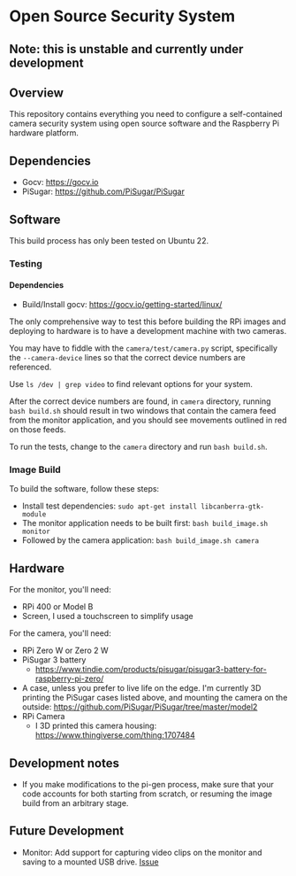 # Open Source Security System

## Note: this is unstable and currently under development 

## Overview

This repository contains everything you need to configure
a self-contained camera security system using open source
software and the Raspberry Pi hardware platform.

## Dependencies

* Gocv: https://gocv.io
* PiSugar: https://github.com/PiSugar/PiSugar

## Software

This build process has only been tested on Ubuntu 22.

### Testing

#### Dependencies

* Build/Install gocv: https://gocv.io/getting-started/linux/

The only comprehensive way to test this before building the RPi images
and deploying to hardware is to have a development machine with two cameras.

You may have to fiddle with the `camera/test/camera.py` script,
specifically the `--camera-device` lines so that the correct
device numbers are referenced. 

Use `ls /dev | grep video` to find relevant options for your system. 

After the correct device numbers are found, 
in `camera` directory, running `bash build.sh` should result in two
windows that contain the camera feed from the monitor application,
and you should see movements outlined in red on those feeds.

To run the tests, change to the `camera` directory and run `bash build.sh`.

### Image Build

To build the software, follow these steps:

* Install test dependencies: `sudo apt-get install libcanberra-gtk-module`
* The monitor application needs to be built first: `bash build_image.sh monitor`
* Followed by the camera application: `bash build_image.sh camera`

## Hardware

For the monitor, you'll need:

* RPi 400 or Model B
* Screen, I used a touchscreen to simplify usage 

For the camera, you'll need:

* RPi Zero W or Zero 2 W
* PiSugar 3 battery
  * https://www.tindie.com/products/pisugar/pisugar3-battery-for-raspberry-pi-zero/
* A case, unless you prefer to live life on the edge. 
  I'm currently 3D printing the PiSugar cases listed above, 
  and mounting the camera on the outside: https://github.com/PiSugar/PiSugar/tree/master/model2
* RPi Camera
  * I 3D printed this camera housing: https://www.thingiverse.com/thing:1707484

## Development notes

* If you make modifications to the pi-gen process, 
  make sure that your code accounts for both starting 
  from scratch, or resuming the image build from an arbitrary
  stage.

## Future Development

* Monitor: Add support for capturing video clips on the monitor and saving to a mounted USB drive. [Issue](https://github.com/rory-linehan/osss/issues/1)

